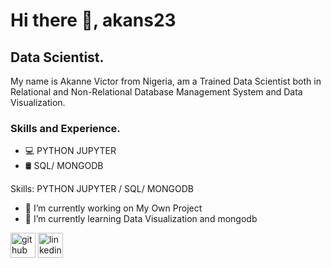 # Hi there 👋, akans23

## Data Scientist.
My name is Akanne Victor from Nigeria, am a Trained Data Scientist both in Relational and Non-Relational Database Management System and Data Visualization.

### Skills and Experience.
- 💻 PYTHON JUPYTER
- 🛢 SQL/ MONGODB 

Skills: PYTHON JUPYTER / SQL/ MONGODB

- 🔭 I’m currently working on My Own Project 
- 🌱 I’m currently learning Data Visualization and mongodb 


[<img src='https://cdn.jsdelivr.net/npm/simple-icons@3.0.1/icons/github.svg' alt='github' height='40'>](https://github.com/akans23)  [<img src='https://cdn.jsdelivr.net/npm/simple-icons@3.0.1/icons/linkedin.svg' alt='linkedin' height='40'>](https://www.linkedin.com/in/www.linkedin.com/in/victor-akanne-7ab251276./)  









<!--
**akans23/akans23** is a ✨ _special_ ✨ repository because its `README.md` (this file) appears on your GitHub profile.

Here are some ideas to get you started:

- 🔭 I’m currently working on ...
- 🌱 I’m currently learning ...
- 👯 I’m looking to collaborate on ...
- 🤔 I’m looking for help with ...
- 💬 Ask me about ...
- 📫 How to reach me: ...
- 😄 Pronouns: ...
- ⚡ Fun fact: ...
-->
